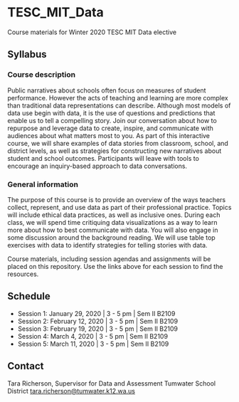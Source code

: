 # TESC_MIT_Data
Course materials for Winter 2020 TESC MIT Data elective

## Syllabus ##
### Course description ###
Public narratives about schools often focus on measures of student performance. However the acts of teaching and learning are more complex than traditional data representations can describe. Although most models of data use begin with data, it is the use of questions and predictions that enable us to tell a compelling story. Join our conversation about how to repurpose and leverage data to create, inspire, and communicate with audiences about what matters most to you. As part of this interactive course, we will share examples of data stories from classroom, school, and district levels, as well as strategies for constructing new narratives about student and school outcomes. Participants will leave with tools to encourage an inquiry-based approach to data conversations. 

### General information ###
The purpose of this course is to provide an overview of the ways teachers collect, represent, and use data as part of their professional practice. Topics will include ethical data practices, as well as inclusive ones. During each class, we will spend time critiquing data visualizations as a way to learn more about how to best communicate with data. You will also engage in some discussion around the background reading. We will use table top exercises with data to identify strategies for telling stories with data. 

Course materials, including session agendas and assignments will be placed on this repository. Use the links above for each session to find the resources.

## Schedule ##
* Session 1: January 29, 2020 | 3 - 5 pm | Sem II B2109
* Session 2: February 12, 2020 | 3 - 5 pm | Sem II B2109
* Session 3: February 19, 2020 | 3 - 5 pm | Sem II B2109
* Session 4: March 4, 2020 | 3 - 5 pm | Sem II B2109
* Session 5: March 11, 2020 | 3 - 5 pm | Sem II B2109

## Contact ##
Tara Richerson, Supervisor for Data and Assessment
Tumwater School District
tara.richerson@tumwater.k12.wa.us
